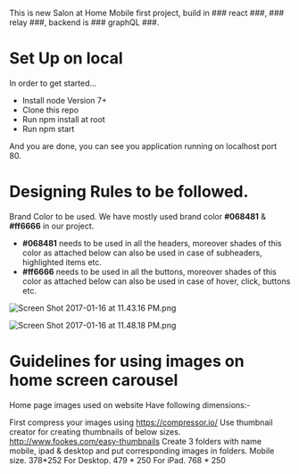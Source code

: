 This is new Salon at Home Mobile first project, build in ### react ###, ### relay ###, backend is  ### graphQL ###.

# Set Up on local #
In order to get started...
 
* Install node Version 7+
* Clone this repo
* Run npm install at root
* Run npm start

And you are done, you can see you application running on localhost port 80.



# Designing Rules to be followed. #

Brand Color to be used.
We have mostly used brand color **#068481** & **#ff6666** in our project.

* **#068481** needs to be used in all the headers, moreover shades of this color as attached below can also be used in case of subheaders, highlighted items etc.
* **#ff6666** needs to be used in all the buttons, moreover shades of this color as attached below can also be used in case of hover, click, buttons etc.

![Screen Shot 2017-01-16 at 11.43.16 PM.png](https://bitbucket.org/repo/jeKzAG/images/1810434627-Screen%20Shot%202017-01-16%20at%2011.43.16%20PM.png)

![Screen Shot 2017-01-16 at 11.48.18 PM.png](https://bitbucket.org/repo/jeKzAG/images/4123259503-Screen%20Shot%202017-01-16%20at%2011.48.18%20PM.png)

# Guidelines for using images on home screen carousel #
Home page images used on website Have following dimensions:-

First compress your images using https://compressor.io/
Use thumbnail creator for creating thumbnails of below sizes. http://www.fookes.com/easy-thumbnails
Create 3 folders with name mobile, ipad & desktop and put corresponding images in folders.
Mobile size.
378*252
For Desktop.
479 * 250
For iPad.
768 * 250
